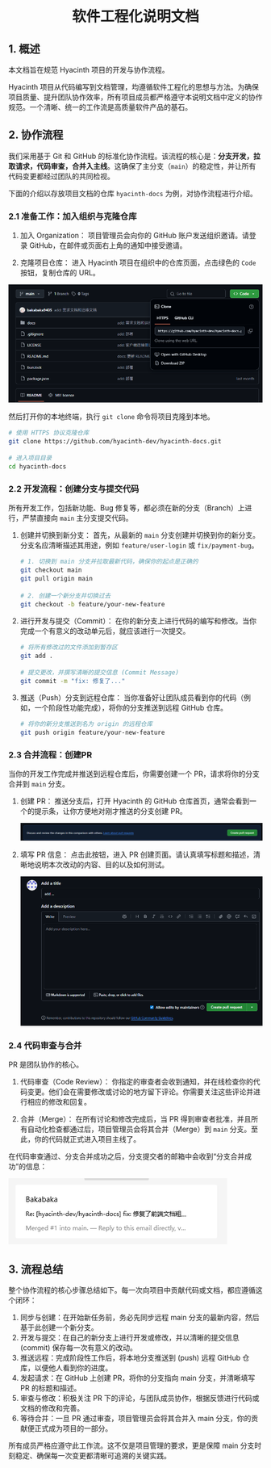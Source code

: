# <center>软件工程化说明文档</center>

## 1. 概述

本文档旨在规范 Hyacinth 项目的开发与协作流程。

Hyacinth 项目从代码编写到文档管理，均遵循软件工程化的思想与方法。为确保项目质量、提升团队协作效率，所有项目成员都严格遵守本说明文档中定义的协作规范。一个清晰、统一的工作流是高质量软件产品的基石。

## 2. 协作流程

我们采用基于 Git 和 GitHub 的标准化协作流程。该流程的核心是：**分支开发，拉取请求，代码审查，合并入主线**。这确保了主分支（`main`）的稳定性，并让所有代码变更都经过团队的共同检视。

下面的介绍以存放项目文档的仓库 `hyacinth-docs` 为例，对协作流程进行介绍。

### 2.1 准备工作：加入组织与克隆仓库

1.  加入 Organization：
    项目管理员会向你的 GitHub 账户发送组织邀请。请登录 GitHub，在邮件或页面右上角的通知中接受邀请。

2. 克隆项目仓库：
   进入 Hyacinth 项目在组织中的仓库页面，点击绿色的 `Code` 按钮，复制仓库的 URL。

![image-20250707110722666](assets/软件工程化说明文档/image-20250707110722666.png)

然后打开你的本地终端，执行 `git clone` 命令将项目克隆到本地。
```bash
# 使用 HTTPS 协议克隆仓库
git clone https://github.com/hyacinth-dev/hyacinth-docs.git

# 进入项目目录
cd hyacinth-docs
```

### 2.2 开发流程：创建分支与提交代码

所有开发工作，包括新功能、Bug 修复等，都必须在新的分支（Branch）上进行，严禁直接向 `main` 主分支提交代码。

1.  创建并切换到新分支：
    首先，从最新的 `main` 分支创建并切换到你的新分支。分支名应清晰描述其用途，例如 `feature/user-login` 或 `fix/payment-bug`。

    ```bash
    # 1. 切换到 main 分支并拉取最新代码，确保你的起点是正确的
    git checkout main
    git pull origin main
    
    # 2. 创建一个新分支并切换过去
    git checkout -b feature/your-new-feature
    ```

2.  进行开发与提交（Commit）：
    在你的新分支上进行代码的编写和修改。当你完成一个有意义的改动单元后，就应该进行一次提交。

    ```bash
    # 将所有修改过的文件添加到暂存区
    git add .
    
    # 提交更改，并撰写清晰的提交信息 (Commit Message)
    git commit -m "fix: 修复了..."
    ```

3.  推送（Push）分支到远程仓库：
    当你准备好让团队成员看到你的代码（例如，一个阶段性功能完成），将你的分支推送到远程 GitHub 仓库。

    ```bash
    # 将你的新分支推送到名为 origin 的远程仓库
    git push origin feature/your-new-feature
    ```


### 2.3 合并流程：创建PR

当你的开发工作完成并推送到远程仓库后，你需要创建一个 PR，请求将你的分支合并到 `main` 分支。

1. 创建 PR：
   推送分支后，打开 Hyacinth 的 GitHub 仓库首页，通常会看到一个的提示条，让你方便地对刚才推送的分支创建 PR。

   ![image-20250707113255405](assets/软件工程化说明文档/image-20250707113255405.png)

2. 填写 PR 信息：
   点击此按钮，进入 PR 创建页面。请认真填写标题和描述，清晰地说明本次改动的内容、目的以及如何测试。

   ![image-20250707113333921](assets/软件工程化说明文档/image-20250707113333921.png)

### 2.4 代码审查与合并

PR 是团队协作的核心。

1.  代码审查（Code Review）：
    你指定的审查者会收到通知，并在线检查你的代码变更。他们会在需要修改或讨论的地方留下评论。你需要关注这些评论并进行相应的修改和回复。

2.  合并（Merge）：
    在所有讨论和修改完成后，当 PR 得到审查者批准，并且所有自动化检查都通过后，项目管理员会将其合并（Merge）到 `main` 分支。至此，你的代码就正式进入项目主线了。

在代码审查通过、分支合并成功之后，分支提交者的邮箱中会收到“分支合并成功”的信息：

![image-20250707113618443](assets/软件工程化说明文档/image-20250707113618443.png)

## 3. 流程总结

整个协作流程的核心步骤总结如下。每一次向项目中贡献代码或文档，都应遵循这个闭环：

1. 同步与创建：在开始新任务前，务必先同步远程 main 分支的最新内容，然后基于此创建一个新分支。
2. 开发与提交：在自己的新分支上进行开发或修改，并以清晰的提交信息 (commit) 保存每一次有意义的改动。
3. 推送远程：完成阶段性工作后，将本地分支推送到 (push) 远程 GitHub 仓库，以便他人看到你的进度。
4. 发起请求：在 GitHub 上创建 PR，将你的分支指向 main 分支，并清晰填写 PR 的标题和描述。
5. 审查与修改：积极关注 PR 下的评论，与团队成员协作，根据反馈进行代码或文档的修改和完善。
6. 等待合并：一旦 PR 通过审查，项目管理员会将其合并入 main 分支，你的贡献便正式成为项目的一部分。

所有成员严格应遵守此工作流。这不仅是项目管理的要求，更是保障 main 分支时刻稳定、确保每一次变更都清晰可追溯的关键实践。